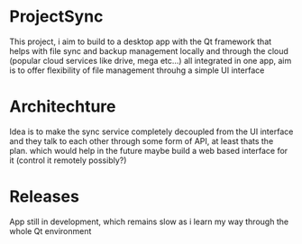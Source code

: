 # ProjectSync
This project, i aim to build to a desktop app with the Qt framework that helps with file sync and backup management locally and through the cloud (popular cloud services like drive, mega etc...) all integrated in one app, aim is to offer flexibility of file management throuhg a simple UI interface
# Architechture
Idea is to make the sync service completely decoupled from the UI interface and they talk to each other through some form of API, at least thats the plan. which would help in the future maybe build a web based interface for it (control it remotely possibly?)
# Releases
App still in development, which remains slow as i learn my way through the whole Qt environment 
